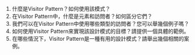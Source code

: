 

1. 什麼是Visitor Pattern？如何使用該模式？
2. 在Visitor Pattern中，什麼是元素和訪問者？如何區分它們？
3. 我們可以在Visitor Pattern中使用哪些類型的訪問者？您可以舉幾個例子嗎？
4. 如何使用Visitor Pattern來實現該設計模式的目標？請提供一個具體的範例。
5. 在哪些情況下，Visitor Pattern是一種有用的設計模式？請舉出幾個相關的案例。